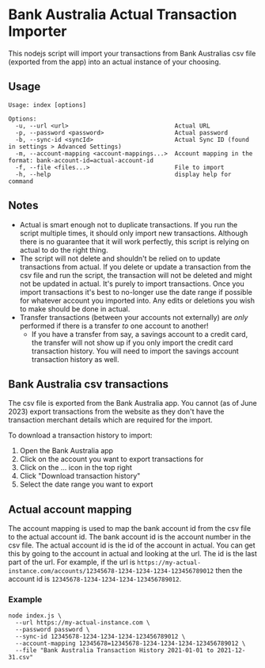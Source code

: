 # Bank Australia Actual Transaction Importer

This nodejs script will import your transactions from Bank Australias csv file (exported from the app) into an actual instance of your choosing.

## Usage
```
Usage: index [options]

Options:
  -u, --url <url>                              Actual URL
  -p, --password <password>                    Actual password
  -b, --sync-id <syncId>                       Actual Sync ID (found in settings > Advanced Settings)
  -m, --account-mapping <account-mappings...>  Account mapping in the format: bank-account-id=actual-account-id
  -f, --file <files...>                        File to import
  -h, --help                                   display help for command
```

## Notes
- Actual is smart enough not to duplicate transactions. If you run the script multiple times, it should only import new transactions. Although there is no guarantee that it will work perfectly, this script is relying on actual to do the right thing.
- The script will not delete and shouldn't be relied on to update transactions from actual. If you delete or update a transaction from the csv file and run the script, the transaction will not be deleted and might not be updated in actual. It's purely to import transactions. Once you import transactions it's best to no-longer use the date range if possible for whatever account you imported into. Any edits or deletions you wish to make should be done in actual.
- Transfer transactions (between your accounts not externally) are *only* performed if there is a transfer *to* one account to another!
    - If you have a transfer from say, a savings account to a credit card, the transfer will not show up if you only import the credit card transaction history. You will need to import the savings account transaction history as well.

## Bank Australia csv transactions
The csv file is exported from the Bank Australia app. You cannot (as of June 2023) export transactions from the website as they don't have the transaction merchant details which are required for the import.

To download a transaction history to import:
1. Open the Bank Australia app
2. Click on the account you want to export transactions for
3. Click on the ... icon in the top right
4. Click "Download transaction history"
5. Select the date range you want to export

## Actual account mapping
The account mapping is used to map the bank account id from the csv file to the actual account id. The bank account id is the account number in the csv file. The actual account id is the id of the account in actual. You can get this by going to the account in actual and looking at the url. The id is the last part of the url. For example, if the url is `https://my-actual-instance.com/accounts/12345678-1234-1234-1234-123456789012` then the account id is `12345678-1234-1234-1234-123456789012`.

### Example
```
node index.js \
  --url https://my-actual-instance.com \
  --password password \
  --sync-id 12345678-1234-1234-1234-123456789012 \
  --account-mapping 12345678=12345678-1234-1234-1234-123456789012 \
  --file "Bank Australia Transaction History 2021-01-01 to 2021-12-31.csv"
```
